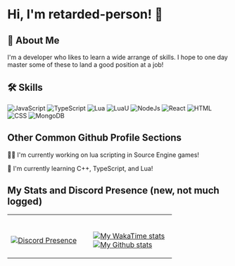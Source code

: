 
# Hi, I'm retarded-person! 👋

## 🚀 About Me
I'm a developer who likes to learn a wide arrange of skills. I hope to one day master some of these to land a good position at a job!


## 🛠 Skills
![JavaScript](https://img.shields.io/badge/JavaScript-F7DF1E?style=for-the-badge&logo=javascript&logoColor=black) 
![TypeScript](https://img.shields.io/badge/TypeScript-0078D7?style=for-the-badge&logo=typescript&logoColor=white) 
![Lua](https://img.shields.io/badge/lua-0047B3?style=for-the-badge&logo=lua&logoColor=white) 
![LuaU](https://img.shields.io/badge/luau-EC4A3F?style=for-the-badge&logo=roblox&logoColor=white) 
![NodeJs](https://img.shields.io/badge/node.js-43853D?style=for-the-badge&logo=node.js&logoColor=white)
![React](https://img.shields.io/badge/React-0078D7?style=for-the-badge&logo=react&logoColor=white) 
![HTML](https://img.shields.io/badge/html-E34F26?style=for-the-badge&logo=html5&logoColor=white) 
![CSS](https://img.shields.io/badge/css-1572B6?style=for-the-badge&logo=css3&logoColor=white)
![MongoDB](https://img.shields.io/badge/mongodb-4EA94B?style=for-the-badge&logo=mongodb&logoColor=white)

## Other Common Github Profile Sections
👩‍💻 I'm currently working on lua scripting in Source Engine games!

🧠 I'm currently learning C++, TypeScript, and Lua!

## My Stats and Discord Presence (new, not much logged)
<table width="100%"> 
  <tr>
  <td width="50%">
    
&nbsp; <br> [![Discord Presence](https://lanyard.cnrad.dev/api/325849904570302469)](https://discord.com/users/325849904570302469)
    
  </td>
  <td width="50%">
    
&nbsp; <br> [![My WakaTime stats](https://github-readme-stats.vercel.app/api/wakatime?username=retarded_person&show_icons=true&theme=dracula)]()
&nbsp; <br> [![My Github stats](https://github-readme-stats.vercel.app/api?username=retarded-person&show_icons=true&theme=dracula)]()
<br />
